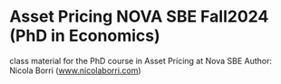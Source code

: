 # Asset Pricing NOVA SBE Fall2024 (PhD in Economics)
class material for the PhD course in Asset Pricing at Nova SBE
Author: Nicola Borri (www.nicolaborri.com)
